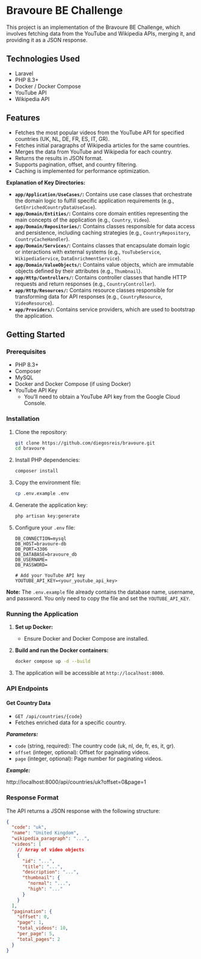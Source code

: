 # Bravoure BE Challenge

This project is an implementation of the Bravoure BE Challenge, which involves fetching data from the YouTube and Wikipedia APIs, merging it, and providing it as a JSON response.

## Technologies Used

* Laravel
* PHP 8.3+
* Docker / Docker Compose
* YouTube API
* Wikipedia API

## Features

* Fetches the most popular videos from the YouTube API for specified countries (UK, NL, DE, FR, ES, IT, GR).
* Fetches initial paragraphs of Wikipedia articles for the same countries.
* Merges the data from YouTube and Wikipedia for each country.
* Returns the results in JSON format.
* Supports pagination, offset, and country filtering.
* Caching is implemented for performance optimization.


**Explanation of Key Directories:**

* **`app/Application/UseCases/`:** Contains use case classes that orchestrate the domain logic to fulfill specific application requirements (e.g., `GetEnrichedCountryDataUseCase`).
* **`app/Domain/Entities/`:** Contains core domain entities representing the main concepts of the application (e.g., `Country`, `Video`).
* **`app/Domain/Repositories/`:** Contains classes responsible for data access and persistence, including caching strategies (e.g., `CountryRepository`, `CountryCacheHandler`).
* **`app/Domain/Services/`:** Contains classes that encapsulate domain logic or interactions with external systems (e.g., `YouTubeService`, `WikipediaService`, `DataEnrichmentService`).
* **`app/Domain/ValueObjects/`:** Contains value objects, which are immutable objects defined by their attributes (e.g., `Thumbnail`).
* **`app/Http/Controllers/`:** Contains controller classes that handle HTTP requests and return responses (e.g., `CountryController`).
* **`app/Http/Resources/`:** Contains resource classes responsible for transforming data for API responses (e.g., `CountryResource`, `VideoResource`).
* **`app/Providers/`:** Contains service providers, which are used to bootstrap the application.

## Getting Started

### Prerequisites

* PHP 8.3+
* Composer
* MySQL
* Docker and Docker Compose (if using Docker)
* YouTube API Key
    * You'll need to obtain a YouTube API key from the Google Cloud Console.

### Installation

1.  Clone the repository:

    ```bash
    git clone https://github.com/diegosreis/bravoure.git
    cd bravoure
    ```

2.  Install PHP dependencies:

    ```bash
    composer install
    ```

3.  Copy the environment file:

    ```bash
    cp .env.example .env
    ```

4.  Generate the application key:

    ```bash
    php artisan key:generate
    ```

5.  Configure your `.env` file:

    ```
    DB_CONNECTION=mysql
    DB_HOST=bravoure-db
    DB_PORT=3306
    DB_DATABASE=bravoure_db  
    DB_USERNAME=       
    DB_PASSWORD=      

    # Add your YouTube API key
    YOUTUBE_API_KEY=<your_youtube_api_key>
    ```

**Note:** The `.env.example` file already contains the database name, username, and password. You only need to copy the file and set the `YOUTUBE_API_KEY`.


### Running the Application

1.  **Set up Docker:**

    * Ensure Docker and Docker Compose are installed.

2.  **Build and run the Docker containers:**

    ```bash
    docker compose up -d --build
    ```

3.  The application will be accessible at `http://localhost:8000`.

### API Endpoints

#### Get Country Data

* `GET /api/countries/{code}`
* Fetches enriched data for a specific country.

***Parameters:***

* `code` (string, required): The country code (uk, nl, de, fr, es, it, gr).
* `offset` (integer, optional): Offset for paginating videos.
* `page` (integer, optional): Page number for paginating videos.

***Example:***

http://localhost:8000/api/countries/uk?offset=0&page=1


### Response Format

The API returns a JSON response with the following structure:

```json
{
  "code": "uk",
  "name": "United Kingdom",
  "wikipedia_paragraph": "...",
  "videos": [
    // Array of video objects
    {
      "id": "...",
      "title": "...",
      "description": "...",
      "thumbnail": {
        "normal": "...",
        "high": "..."
      }
    }
  ],
  "pagination": {
    "offset": 0,
    "page": 1,
    "total_videos": 10,
    "per_page": 5,
    "total_pages": 2
  }
}
